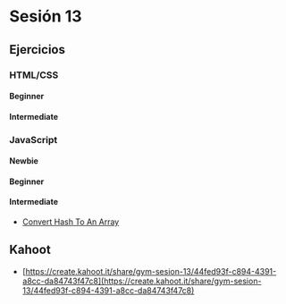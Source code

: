 # Sesión 13

## Ejercicios

### HTML/CSS

#### Beginner

#### Intermediate

### JavaScript

#### Newbie

#### Beginner

#### Intermediate

- [Convert Hash To An Array](../exercises/convert-hash-to-an-array/README.md)

## Kahoot

- [https://create.kahoot.it/share/gym-sesion-13/44fed93f-c894-4391-a8cc-da84743f47c8](https://create.kahoot.it/share/gym-sesion-13/44fed93f-c894-4391-a8cc-da84743f47c8)
